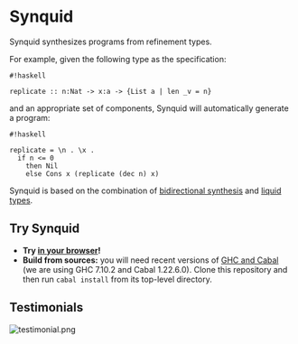 # Synquid #

Synquid synthesizes programs from refinement types.

For example, given the following type as the specification:
```
#!haskell

replicate :: n:Nat -> x:a -> {List a | len _v = n}
```
and an appropriate set of components, Synquid will automatically generate a program: 
```
#!haskell

replicate = \n . \x . 
  if n <= 0
    then Nil
    else Cons x (replicate (dec n) x)
```

Synquid is based on the combination of [bidirectional synthesis](http://dl.acm.org/citation.cfm?doid=2737924.2738007) and [liquid types](http://dl.acm.org/citation.cfm?doid=1375581.1375602).

## Try Synquid ##

* **Try [in your browser](http://comcom.csail.mit.edu/comcom/#Synquid)!**
* **Build from sources:** you will need recent versions of [GHC and Cabal](https://www.haskell.org/platform/) (we are using GHC 7.10.2 and Cabal 1.22.6.0). Clone this repository and then run ```cabal install``` from its top-level directory.

## Testimonials ##

![testimonial.png](https://bitbucket.org/repo/qXe57A/images/104717122-testimonial.png)